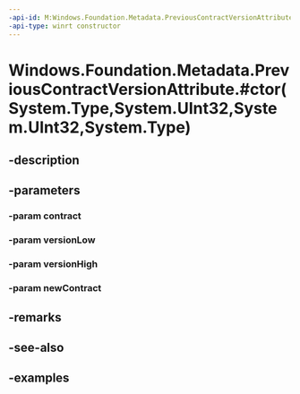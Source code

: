 ```yaml
---
-api-id: M:Windows.Foundation.Metadata.PreviousContractVersionAttribute.#ctor(System.Type,System.UInt32,System.UInt32,System.Type)
-api-type: winrt constructor
---
```


# Windows.Foundation.Metadata.PreviousContractVersionAttribute.#ctor(System.Type,System.UInt32,System.UInt32,System.Type)

<!--
public PreviousContractVersionAttribute (Type contract, uint versionLow, uint versionHigh, Type newContract);
-->


## -description

## -parameters

### -param contract

### -param versionLow

### -param versionHigh

### -param newContract

## -remarks

## -see-also

## -examples


